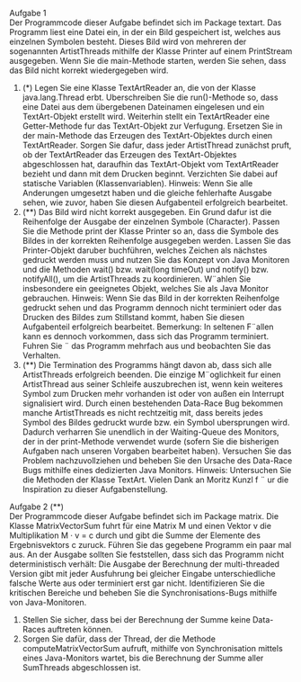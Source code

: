 Aufgabe 1\
Der Programmcode dieser Aufgabe befindet sich im Package textart. Das Programm liest
eine Datei ein, in der ein Bild gespeichert ist, welches aus einzelnen Symbolen besteht. Dieses Bild wird von mehreren der sogenannten ArtistThreads mithilfe der Klasse Printer
auf einem PrintStream ausgegeben. Wenn Sie die main-Methode starten, werden Sie sehen,
dass das Bild nicht korrekt wiedergegeben wird.
1. (\*) Legen Sie eine Klasse TextArtReader an, die von der Klasse java.lang.Thread
erbt. Uberschreiben Sie die run()-Methode so, dass eine Datei aus dem übergebenen
Dateinamen eingelesen und ein TextArt-Objekt erstellt wird. Weiterhin stellt
ein TextArtReader eine Getter-Methode fur das TextArt-Objekt zur Verfugung. 
Ersetzen Sie in der main-Methode das Erzeugen des TextArt-Objektes durch einen
TextArtReader. Sorgen Sie dafur, dass jeder ArtistThread zunächst pruft, ob der
TextArtReader das Erzeugen des TextArt-Objektes abgeschlossen hat, daraufhin das
TextArt-Objekt vom TextArtReader bezieht und dann mit dem Drucken beginnt.
Verzichten Sie dabei auf statische Variablen (Klassenvariablen).
Hinweis: Wenn Sie alle Anderungen umgesetzt haben und die gleiche fehlerhafte
Ausgabe sehen, wie zuvor, haben Sie diesen Aufgabenteil erfolgreich bearbeitet.
2. (\*\*) Das Bild wird nicht korrekt ausgegeben. Ein Grund dafur ist die Reihenfolge 
der Ausgabe der einzelnen Symbole (Character). Passen Sie die Methode print der
Klasse Printer so an, dass die Symbole des Bildes in der korrekten Reihenfolge
ausgegeben werden. Lassen Sie das Printer-Objekt daruber buchführen, welches 
Zeichen als nächstes gedruckt werden muss und nutzen Sie das Konzept von Java
Monitoren und die Methoden wait() bzw. wait(long timeOut) und notify() bzw.
notifyAll(), um die ArtistThreads zu koordinieren. W¨ahlen Sie insbesondere ein
geeignetes Objekt, welches Sie als Java Monitor gebrauchen.
Hinweis: Wenn Sie das Bild in der korrekten Reihenfolge gedruckt sehen und das
Programm dennoch nicht terminiert oder das Drucken des Bildes zum Stillstand
kommt, haben Sie diesen Aufgabenteil erfolgreich bearbeitet. Bemerkung: In seltenen
F¨allen kann es dennoch vorkommen, dass sich das Programm terminiert. Fuhren Sie ¨
das Programm mehrfach aus und beobachten Sie das Verhalten.
3. (\*\*) Die Termination des Programms hängt davon ab, dass sich alle ArtistThreads
erfolgreich beenden. Die einzige M¨oglichkeit fur einen ArtistThread aus seiner Schleife auszubrechen ist, wenn kein weiteres Symbol zum Drucken mehr vorhanden ist oder
von außen ein Interrupt signalisiert wird. Durch einen bestehenden Data-Race Bug
bekommen manche ArtistThreads es nicht rechtzeitig mit, dass bereits jedes Symbol
des Bildes gedruckt wurde bzw. ein Symbol ubersprungen wird. Dadurch verharren
Sie unendlich in der Waiting-Queue des Monitors, der in der print-Methode verwendet wurde (sofern Sie die bisherigen Aufgaben nach unseren Vorgaben bearbeitet
haben). Versuchen Sie das Problem nachzuvollziehen und beheben Sie den Ursache
des Data-Race Bugs mithilfe eines dedizierten Java Monitors.
Hinweis: Untersuchen Sie die Methoden der Klasse TextArt.
Vielen Dank an Moritz Kunzl f ¨ ur die Inspiration zu dieser Aufgabenstellung.

Aufgabe 2 (\*\*)\
Der Programmcode dieser Aufgabe befindet sich im Package matrix. Die Klasse MatrixVectorSum fuhrt für eine Matrix M und einen Vektor v die Multiplikation M · v = c
durch und gibt die Summe der Elemente des Ergebnisvektors c zuruck.
Führen Sie das gegebene Programm ein paar mal aus. An der Ausgabe sollten Sie feststellen, 
dass sich das Programm nicht deterministisch verhält: Die Ausgabe der Berechnung
der multi-threaded Version gibt mit jeder Ausfuhrung bei gleicher Eingabe unterschiedliche
falsche Werte aus oder terminiert erst gar nicht.
Identifizieren Sie die kritischen Bereiche und beheben Sie die Synchronisations-Bugs mithilfe von Java-Monitoren.
1. Stellen Sie sicher, dass bei der Berechnung der Summe keine Data-Races auftreten
können.
2. Sorgen Sie dafür, dass der Thread, der die Methode computeMatrixVectorSum aufruft, mithilfe von Synchronisation mittels eines Java-Monitors wartet, bis die Berechnung der Summe aller SumThreads abgeschlossen ist.
